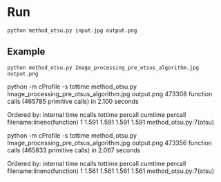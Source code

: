 # Run

``
python method_otsu.py input.jpg output.png
``

## Example

``
python method_otsu.py Image_processing_pre_otsus_algorithm.jpg output.png
``


python -m cProfile -s tottime method_otsu.py Image_processing_pre_otsus_algorithm.jpg output.png
         473308 function calls (465785 primitive calls) in 2.100 seconds

Ordered by: internal time
ncalls  tottime  percall  cumtime  percall filename:lineno(function)
    1    1.591    1.591    1.591    1.591 method_otsu.py:7(otsu)


python -m cProfile -s tottime method_otsu.py Image_processing_pre_otsus_algorithm.jpg output.png 
         473356 function calls (465833 primitive calls) in 2.067 seconds

Ordered by: internal time
ncalls  tottime  percall  cumtime  percall filename:lineno(function)
    1    1.561    1.561    1.561    1.561 method_otsu.py:7(otsu)

